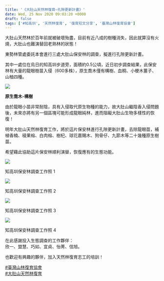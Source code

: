 ```yaml
---
title: '《大肚山天然林復育—孔隙更新計畫》'
date: Wed, 25 Nov 2020 09:03:20 +0000
draft: false
tags: ['#知高圳', '天然林復育', '復育短文分享', '臺灣山林復育協會']
---
```


大肚山天然林於百年前就被破壞殆盡，目前有近八成的樹種消失，因此就算沒有火燒，大肚山也難演替回老熟林的狀態！

東勢林管處委託本會進行三處大肚山保安林的調查，擬進行孔隙更新計畫。

其中一處位在烏日的知高圳步道旁，面積約0.5公頃，近日初步調查結果，此保安林有大量的龍眼樹苗入侵（600多株），原生喬木僅有構樹、血桐、小梗木薑子、山柚四種。

![](https://www.reforestation.tw/wp-content/uploads/2020/11/知高圳保安林調查工作照_201125_3.jpg)

**原生喬木-構樹**

由於龍眼小苗非常耐陰，具有入侵取代原生物種的能力，故大肚山繼陰香入侵問題後，未來亦將有另一個區塊可能形成龍眼純林，進而阻礙大肚山生物多樣性的恢復！

明年大肚山天然林復育工作，將於這片保安林進行孔隙更新計畫，去除龍眼苗，補植香楠、稜果榕、白肉榕、樹杞、球花嘉賜木、狗骨仔、九節木等二十幾種原生樹苗。

希望藉此協助這片保安林順利演替，恢復應有的生態功能。

![](https://www.reforestation.tw/wp-content/uploads/2020/11/知高圳保安林調查工作照_201125.jpg)

知高圳保安林調查工作照 1

![](https://www.reforestation.tw/wp-content/uploads/2020/11/知高圳保安林調查工作照_201125_0.jpg)

知高圳保安林調查工作照 2

![](https://www.reforestation.tw/wp-content/uploads/2020/11/知高圳保安林調查工作照_201125_1.jpg)

知高圳保安林調查工作照 3

![](https://www.reforestation.tw/wp-content/uploads/2020/11/知高圳保安林調查工作照_201125_2.jpg)

知高圳保安林調查工作照 4

在此感謝投入生態調查的工作夥伴：  
欣一、盟慧、巧如、宜貞、怡菁、信旭。

也歡迎有興趣的夥伴，加入天然林復育志工的培訓！

[#臺灣山林復育協會](https://timeline.line.me/hashtag/%E8%87%BA%E7%81%A3%E5%B1%B1%E6%9E%97%E5%BE%A9%E8%82%B2%E5%8D%94%E6%9C%83)  
[#大肚山天然林復育](https://timeline.line.me/hashtag/%E5%A4%A7%E8%82%9A%E5%B1%B1%E5%A4%A9%E7%84%B6%E6%9E%97%E5%BE%A9%E8%82%B2)